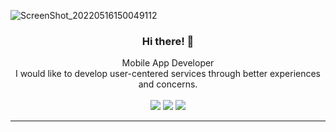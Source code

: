 ![ScreenShot_20220516150049112](https://user-images.githubusercontent.com/83802425/168529486-cf416a39-3f2c-4e3d-8f86-db2639171862.png)

### <div align=center>Hi there! 👋</div>
<div align=center>Mobile App Developer</br>
I would like to develop user-centered services through better experiences and concerns.</br></br>
<a href="https://instagram.com/parrottkim_/"><img src="https://img.shields.io/badge/Instagram-E4405F?style=flat-square&logo=Instagram&logoColor=white"/></a>  <a href="https://www.linkedin.com/in/parrott-kim-40701823b/"><img src="https://img.shields.io/badge/LinkedIn-0A66C2?style=flat-square&logo=LinkedIn&logoColor=white"/></a>  <a href="mailto:parrottkim21@gmail.com"><img src="https://img.shields.io/badge/Gmail-EA4335?style=flat-square&logo=Gmail&logoColor=white"/></a></div>

---

<!--
**ParrottKim/ParrottKim** is a ✨ _special_ ✨ repository because its `README.md` (this file) appears on your GitHub profile.

Here are some ideas to get you started:

- 🔭 I’m currently working on ...
- 🌱 I’m currently learning ...
- 👯 I’m looking to collaborate on ...
- 🤔 I’m looking for help with ...
- 💬 Ask me about ...
- 📫 How to reach me: ...
- 😄 Pronouns: ...
- ⚡ Fun fact: ...
-->
